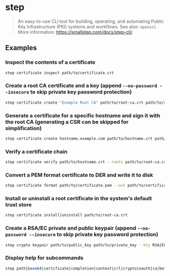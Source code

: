 # step

> An easy-to-use CLI tool for building, operating, and automating Public Key Infrastructure (PKI) systems and workflows. See also: `openssl`. More information: <https://smallstep.com/docs/step-cli/>.

## Examples

### Inspect the contents of a certificate

```bash
step certificate inspect path/to/certificate.crt
```

### Create a root CA certificate and a key (append `--no-password --insecure` to skip private key password protection)

```bash
step certificate create "Example Root CA" path/to/root-ca.crt path/to/root-ca.key --profile root-ca
```

### Generate a certificate for a specific hostname and sign it with the root CA (generating a CSR can be skipped for simplification)

```bash
step certificate create hostname.example.com path/to/hostname.crt path/to/hostname.key --profile leaf --ca path/to/root-ca.crt --ca-key path/to/root-ca.key
```

### Verify a certificate chain

```bash
step certificate verify path/to/hostname.crt --roots path/to/root-ca.crt --verbose
```

### Convert a PEM format certificate to DER and write it to disk

```bash
step certificate format path/to/certificate.pem --out path/to/certificate.der
```

### Install or uninstall a root certificate in the system's default trust store

```bash
step certificate install|uninstall path/to/root-ca.crt
```

### Create a RSA/EC private and public keypair (append `--no-password --insecure` to skip private key password protection)

```bash
step crypto keypair path/to/public_key path/to/private_key --kty RSA|EC
```

### Display help for subcommands

```bash
step path|base64|certificate|completion|context|crl|crypto|oauth|ca|beta|ssh --help
```
